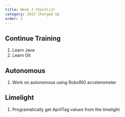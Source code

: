 ```yaml
---
title: Week 2 Checklist
category: 2023 Charged Up
order: 2
---
```

## Continue Training
1. Learn Java
2. Learn Git

## Autonomous
1. Work on autonomous using RoboRIO accelerometer

## Limelight
1. Programatically get AprilTag values from the limelight  